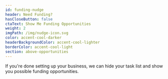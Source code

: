 ```yaml
---
id: funding-nudge
header: Need Funding?
hasCloseButton: false
ctaText: Show Me Funding Opportunities
weight: 2
imgPath: /img/nudge-icon.svg
color: accent-cool-darker
headerBackgroundColor: accent-cool-lighter
borderColor: accent-cool-light
section: above-opportunities
---
```


If you're done setting up your business, we can hide your task list and show you possible funding opportunities.

